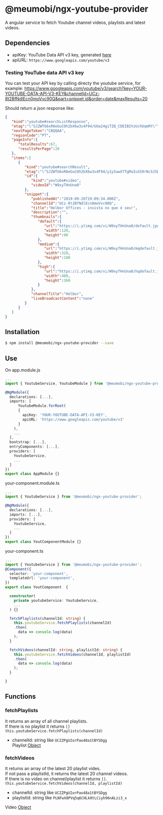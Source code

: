 # @meumobi/ngx-youtube-provider

A angular service to fetch Youtube channel videos, playlists and latest videos.

## Dependencies
- apiKey: YouTube Data API v3 key, generated [here](https://console.developers.google.com/apis/library/youtube.googleapis.com)
- apiURL: `https://www.googleapis.com/youtube/v3`

### Testing YouTube data API v3 key
You can test your API key by calling directy the youtube service, for example:
https://www.googleapis.com/youtube/v3/search?key=YOUR-YOUTUBE-DATA-API-V3-KEY&channelId=UCz-8t2BfNdlEcn0moVvc90Q&part=snippet,id&order=date&maxResults=20

Should return a json response like:

```json
{
   "kind":"youtube#searchListResponse",
   "etag":"\"SJZWTG6xR0eGuCOh2bX6w3s4F94/UUa24giTZQ_CDEIB2VzUchUqmRY\"",
   "nextPageToken":"CBQQAA",
   "regionCode":"PT",
   "pageInfo":{
      "totalResults":67,
      "resultsPerPage":20
   },
   "items":[
      {
         "kind":"youtube#searchResult",
         "etag":"\"SJZWTG6xR0eGuCOh2bX6w3s4F94/y1y5awX7TgMaIuSS9rNc5JSD4J4\"",
         "id":{
            "kind":"youtube#video",
            "videoId":"W9xyTHnUna0"
         },
         "snippet":{
            "publishedAt":"2019-09-26T19:09:34.000Z",
            "channelId":"UCz-8t2BfNdlEcn0moVvc90Q",
            "title":"Helbor Offices - invista no que é seu!",
            "description":"",
            "thumbnails":{
               "default":{
                  "url":"https://i.ytimg.com/vi/W9xyTHnUna0/default.jpg",
                  "width":120,
                  "height":90
               },
               "medium":{
                  "url":"https://i.ytimg.com/vi/W9xyTHnUna0/mqdefault.jpg",
                  "width":320,
                  "height":180
               },
               "high":{
                  "url":"https://i.ytimg.com/vi/W9xyTHnUna0/hqdefault.jpg",
                  "width":480,
                  "height":360
               }
            },
            "channelTitle":"Helbor",
            "liveBroadcastContent":"none"
         }
      }
   ]
}
```

## Installation
```bash
$ npm install @meumobi/ngx-youtube-provider --save
```

## Use 
On app.module.js
```ts
...
import { YoutubeService, YoutubeModule } from '@meumobi/ngx-youtube-provider';

@NgModule({
  declarations: [...],
  imports: [
      YoutubeModule.forRoot(
      {
        apiKey: 'YOUR-YOUTUBE-DATA-API-V3-KEY',
        apiURL: 'https://www.googleapis.com/youtube/v3'
      }
    ),
    ...
  ],
  bootstrap: [...],
  entryComponents: [...],
  providers: [
    YoutubeService,
    ...
  ]
})
export class AppModule {}
```
your-component.module.ts
```ts
...
import { YoutubeService } from '@meumobi/ngx-youtube-provider';

@NgModule({
  declarations: [...],
  imports: [...],
  providers: [
    YoutubeService,
    ...
  ]
})
export class YoutComponentModule {}
```
your-component.ts
```ts
...
import { YoutubeService } from '@meumobi/ngx-youtube-provider';
@Component({
  selector: 'your-component',
  templateUrl: 'your-component',
})
export class YoutComponent  {

  constructor(
    private youtubeService: YoutubeService,
    ...
  ) {}

  fetchPlaylists(channelId: string) {
    this.youtubeService.fetchPlaylists(channelId)
    .then(
      data => console.log(data)
    );
  }

  fetchVideos(channelId: string, playlistId: string) {
    this.youtubeService.fetchVideos(channelId, playlistId)
    .then(
      data => console.log(data)
    );
  }

}
```

## Functions
### fetchPlaylists
It returns an array of all channel playlists.  
If there is no playlist it returns `[]`
`this.youtubeService.fetchPlaylists(channelId)`
- channelId: string like `UCZZPgUIorPao48a1tBYSDgg`  
Playlist [Object](https://developers.google.com/youtube/v3/docs/playlists)


### fetchVideos
It returns an array of the latest 20 playlist vides.   
If not pass a playlistId, it returns the latest 20 channel videos.  
If there is no video on channel/playlist it returns `[]`.  
`this.youtubeService.fetchVideos(channelId, playlistId)`
- channelId: string like `UCZZPgUIorPao48a1tBYSDgg`  
- playlistId: string like `PLNFwX8PVq5q6CHLk0tLCiyh96nALzi3_x`

Video [Object](https://developers.google.com/youtube/v3/docs/videos)